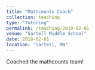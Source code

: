 ```yaml
---
title: "Mathcounts Coach"
collection: teaching
type: "Tutoring"
permalink: /teaching/2018-02-01
venue: "Sartell Middle School"
date: 2018-02-01
location: "Sartell, MN"
---
```


Coached the mathcounts team!

